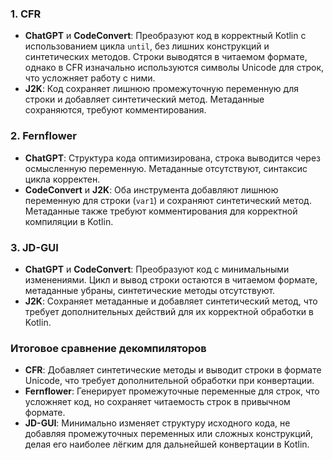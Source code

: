 ### 1. **CFR**
- **ChatGPT** и **CodeConvert**: Преобразуют код в корректный Kotlin с использованием цикла `until`, без лишних конструкций и синтетических методов. Строки выводятся в читаемом формате, однако в CFR изначально используются символы Unicode для строк, что усложняет работу с ними.
- **J2K**: Код сохраняет лишнюю промежуточную переменную для строки и добавляет синтетический метод. Метаданные сохраняются, требуют комментирования.

### 2. **Fernflower**
- **ChatGPT**: Структура кода оптимизирована, строка выводится через осмысленную переменную. Метаданные отсутствуют, синтаксис цикла корректен.
- **CodeConvert** и **J2K**: Оба инструмента добавляют лишнюю переменную для строки (`var1`) и сохраняют синтетический метод. Метаданные также требуют комментирования для корректной компиляции в Kotlin.

### 3. **JD-GUI**
- **ChatGPT** и **CodeConvert**: Преобразуют код с минимальными изменениями. Цикл и вывод строки остаются в читаемом формате, метаданные убраны, синтетические методы отсутствуют.
- **J2K**: Сохраняет метаданные и добавляет синтетический метод, что требует дополнительных действий для их корректной обработки в Kotlin.

### Итоговое сравнение декомпиляторов

- **CFR**: Добавляет синтетические методы и выводит строки в формате Unicode, что требует дополнительной обработки при конвертации.
- **Fernflower**: Генерирует промежуточные переменные для строк, что усложняет код, но сохраняет читаемость строк в привычном формате.
- **JD-GUI**: Минимально изменяет структуру исходного кода, не добавляя промежуточных переменных или сложных конструкций, делая его наиболее лёгким для дальнейшей конвертации в Kotlin.